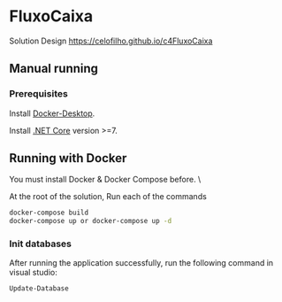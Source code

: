 
# FluxoCaixa

Solution Design
https://celofilho.github.io/c4FluxoCaixa

## Manual running

### Prerequisites

Install [Docker-Desktop](https://www.docker.com/products/docker-desktop/).

Install [.NET Core](https://dotnet.microsoft.com/en-us/download/dotnet/7.0) version >=7.

## Running with Docker
You must install Docker & Docker Compose before. \

At the root of the solution, 
Run each of the commands

```bash
docker-compose build
docker-compose up or docker-compose up -d
```

### Init databases
After running the application successfully, run the following command in visual studio:

```bash
Update-Database
```
